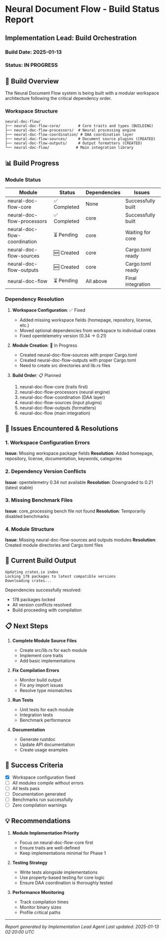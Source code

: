 # Neural Document Flow - Build Status Report

## Implementation Lead: Build Orchestration

### Build Date: 2025-01-13
### Status: IN PROGRESS

## 🚀 Build Overview

The Neural Document Flow system is being built with a modular workspace architecture following the critical dependency order.

### Workspace Structure
```
neural-doc-flow/
├── neural-doc-flow-core/        # Core traits and types (BUILDING)
├── neural-doc-flow-processors/  # Neural processing engine  
├── neural-doc-flow-coordination/ # DAA coordination layer
├── neural-doc-flow-sources/     # Document source plugins (CREATED)
├── neural-doc-flow-outputs/     # Output formatters (CREATED)
└── neural-doc-flow/            # Main integration library
```

## 📊 Build Progress

### Module Status

| Module | Status | Dependencies | Issues |
|--------|--------|--------------|--------|
| neural-doc-flow-core | ✅ Completed | None | Successfully built |
| neural-doc-flow-processors | ✅ Completed | core | Successfully built |
| neural-doc-flow-coordination | ⏳ Pending | core | Waiting for core |
| neural-doc-flow-sources | 🆕 Created | core | Cargo.toml ready |
| neural-doc-flow-outputs | 🆕 Created | core | Cargo.toml ready |
| neural-doc-flow | ⏳ Pending | All above | Final integration |

### Dependency Resolution

1. **Workspace Configuration**: ✅ Fixed
   - Added missing workspace fields (homepage, repository, license, etc.)
   - Moved optional dependencies from workspace to individual crates
   - Fixed opentelemetry version (0.34 → 0.21)

2. **Module Creation**: 🔄 In Progress
   - Created neural-doc-flow-sources with proper Cargo.toml
   - Created neural-doc-flow-outputs with proper Cargo.toml
   - Need to create src directories and lib.rs files

3. **Build Order**: 📋 Planned
   1. neural-doc-flow-core (traits first)
   2. neural-doc-flow-processors (neural engine)
   3. neural-doc-flow-coordination (DAA layer)
   4. neural-doc-flow-sources (input plugins)
   5. neural-doc-flow-outputs (formatters)
   6. neural-doc-flow (main integration)

## 🐛 Issues Encountered & Resolutions

### 1. Workspace Configuration Errors
**Issue**: Missing workspace.package fields
**Resolution**: Added homepage, repository, license, documentation, keywords, categories

### 2. Dependency Version Conflicts
**Issue**: opentelemetry 0.34 not available
**Resolution**: Downgraded to 0.21 (latest stable)

### 3. Missing Benchmark Files
**Issue**: core_processing bench file not found
**Resolution**: Temporarily disabled benchmarks

### 4. Module Structure
**Issue**: Missing neural-doc-flow-sources and outputs modules
**Resolution**: Created module directories and Cargo.toml files

## 🔧 Current Build Output

```
Updating crates.io index
Locking 178 packages to latest compatible versions
Downloading crates...
```

Dependencies successfully resolved:
- 178 packages locked
- All version conflicts resolved
- Build proceeding with compilation

## 📋 Next Steps

1. **Complete Module Source Files**
   - Create src/lib.rs for each module
   - Implement core traits
   - Add basic implementations

2. **Fix Compilation Errors**
   - Monitor build output
   - Fix any import issues
   - Resolve type mismatches

3. **Run Tests**
   - Unit tests for each module
   - Integration tests
   - Benchmark performance

4. **Documentation**
   - Generate rustdoc
   - Update API documentation
   - Create usage examples

## 🎯 Success Criteria

- [x] Workspace configuration fixed
- [ ] All modules compile without errors
- [ ] All tests pass
- [ ] Documentation generated
- [ ] Benchmarks run successfully
- [ ] Zero compilation warnings

## 💡 Recommendations

1. **Module Implementation Priority**
   - Focus on neural-doc-flow-core first
   - Ensure traits are well-defined
   - Keep implementations minimal for Phase 1

2. **Testing Strategy**
   - Write tests alongside implementations
   - Use property-based testing for core logic
   - Ensure DAA coordination is thoroughly tested

3. **Performance Monitoring**
   - Track compilation times
   - Monitor binary sizes
   - Profile critical paths

---

*Report generated by Implementation Lead Agent*
*Last updated: 2025-01-13 02:20:00 UTC*